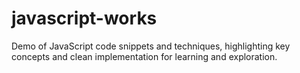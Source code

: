 # javascript-works
Demo of JavaScript code snippets and techniques, highlighting key concepts and clean implementation for learning and exploration.

